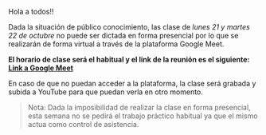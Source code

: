 Hola a todos!!

Dada la situación de público conocimiento, las clase de *lunes 21 y martes 22 de octubre* no puede ser dictada en forma presencial por lo que se realizarán de forma virtual a través de la plataforma Google Meet.

**El horario de clase será el habitual y el link de la reunión es el siguiente: [Link a Google Meet](https://meet.google.com/kgg-bnyv-ivs)**

En caso de que no puedan acceder a la plataforma, la clase será grabada y subida a YouTube para que puedan verla en otro momento.

> Nota: Dada la imposibilidad de realizar la clase en 
> forma presencial, esta semana no se pedirá
> el trabajo práctico habitual ya que el mismo actua como control de asistencia.
